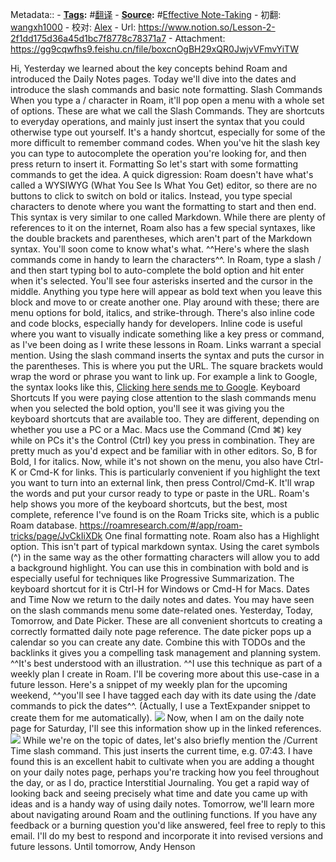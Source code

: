 Metadata::
    - **[Tags](<Tags.md>):** #[翻译](<翻译.md>)
    - **[Source](<Source.md>):** #[Effective Note-Taking](<Effective Note-Taking.md>) 
    - 初翻: [wangxh1000](<wangxh1000.md>)
    - 校对: [Alex](<Alex.md>)
    - Url: https://www.notion.so/Lesson-2-2f1dd175d36a45d1bc7f8778c78371a7
    - Attachment: https://gg9cqwfhs9.feishu.cn/file/boxcnOgBH29xQR0JwjvVFmvYiTW

Hi,
Yesterday we learned about the key concepts behind Roam and introduced the Daily Notes pages. Today we'll dive into the dates and introduce the slash commands and basic note formatting.
Slash Commands
When you type a / character in Roam, it'll pop open a menu with a whole set of options. These are what we call the Slash Commands. They are shortcuts to everyday operations, and mainly just insert the syntax that you could otherwise type out yourself. It's a handy shortcut, especially for some of the more difficult to remember command codes.
When you've hit the slash key you can type to autocomplete the operation you're looking for, and then press return to insert it.
Formatting
So let's start with some formatting commands to get the idea.
A quick digression: Roam doesn't have what's called a WYSIWYG (What You See Is What You Get) editor, so there are no buttons to click to switch on bold or italics. Instead, you type special characters to denote where you want the formatting to start and then end. This syntax is very similar to one called Markdown. While there are plenty of references to it on the internet, Roam also has a few special syntaxes, like the double brackets and parentheses, which aren't part of the Markdown syntax. You'll soon come to know what's what.
^^Here's where the slash commands come in handy to learn the characters^^. In Roam, type a slash / and then start typing bol to auto-complete the bold option and hit enter when it's selected. You'll see four asterisks inserted and the cursor in the middle. Anything you type here will appear as bold text when you leave this block and move to or create another one. Play around with these; there are menu options for bold, italics, and strike-through. There's also inline code and code blocks, especially handy for developers. Inline code is useful where you want to visually indicate something like a key press or command, as I've been doing as I write these lessons in Roam.
Links warrant a special mention. Using the slash command inserts the syntax and puts the cursor in the parentheses. This is where you put the URL. The square brackets would wrap the word or phrase you want to link up. For example a link to Google, the syntax looks like this, [Clicking here sends me to Google](https://www.google.com).
Keyboard Shortcuts
If you were paying close attention to the slash commands menu when you selected the bold option, you'll see it was giving you the keyboard shortcuts that are available too. They are different, depending on whether you use a PC or a Mac. Macs use the Command (Cmd ⌘) key while on PCs it's the Control (Ctrl) key you press in combination. They are pretty much as you'd expect and be familiar with in other editors. So, B for Bold, I for italics. Now, while it's not shown on the menu, you also have Ctrl-K or Cmd-K for links. This is particularly convenient if you highlight the text you want to turn into an external link, then press Control/Cmd-K. It'll wrap the words and put your cursor ready to type or paste in the URL.
Roam's help shows you more of the keyboard shortcuts, but the best, most complete, reference I've found is on the Roam Tricks site, which is a public Roam database.
https://roamresearch.com/#/app/roam-tricks/page/JvCkIiXDk
One final formatting note. Roam also has a Highlight option. This isn't part of typical markdown syntax. Using the caret symbols (^) in the same way as the other formatting characters will allow you to add a background highlight. You can use this in combination with bold and is especially useful for techniques like Progressive Summarization. The keyboard shortcut for it is Ctrl-H for Windows or Cmd-H for Macs.
Dates and Time
Now we return to the daily notes and dates. You may have seen on the slash commands menu some date-related ones. Yesterday, Today, Tomorrow, and Date Picker. These are all convenient shortcuts to creating a correctly formatted daily note page reference.
The date picker pops up a calendar so you can create any date. Combine this with TODOs and the backlinks it gives you a compelling task management and planning system.
^^It's best understood with an illustration. ^^I use this technique as part of a weekly plan I create in Roam. I'll be covering more about this use-case in a future lesson.
Here's a snippet of my weekly plan for the upcoming weekend, ^^you'll see I have tagged each day with its date using the /date commands to pick the dates^^. (Actually, I use a TextExpander snippet to create them for me automatically).
![](https://firebasestorage.googleapis.com/v0/b/firescript-577a2.appspot.com/o/imgs%2Fapp%2Fvictor-wu%2FbqxMqUkOZv.png?alt=media&token=faaab452-022f-49c3-91b5-27380ccb0332)
Now, when I am on the daily note page for Saturday, I'll see this information show up in the linked references.
![](https://firebasestorage.googleapis.com/v0/b/firescript-577a2.appspot.com/o/imgs%2Fapp%2Fvictor-wu%2Fa0wI1wRT27.png?alt=media&token=823f13ef-cb0b-4818-ba95-ddf8b0bb5718)
While we're on the topic of dates, let's also briefly mention the /Current Time slash command. This just inserts the current time, e.g. 07:43. I have found this is an excellent habit to cultivate when you are adding a thought on your daily notes page, perhaps you're tracking how you feel throughout the day, or as I do, practice Interstitial Journaling.
You get a rapid way of looking back and seeing precisely what time and date you came up with ideas and is a handy way of using daily notes.
Tomorrow, we'll learn more about navigating around Roam and the outlining functions.
If you have any feedback or a burning question you'd like answered, feel free to reply to this email. I'll do my best to respond and incorporate it into revised versions and future lessons.
Until tomorrow,
Andy Henson
